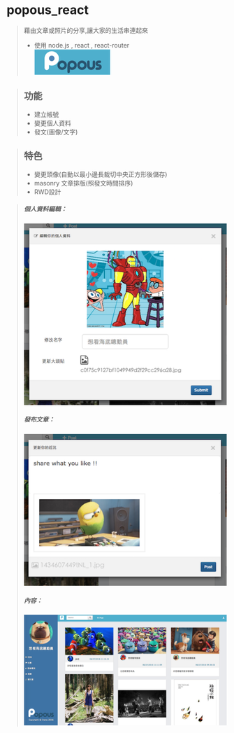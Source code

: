 # popous_react
>藉由文章或照片的分享,讓大家的生活串連起來<br />
>  * 使用 node.js , react , react-router<br />
![Alt text](/public/img/popous.png)<br />

>## 功能
>  * 建立帳號<br />
>  * 變更個人資料<br />
>  * 發文(圖像/文字)<br />


>## 特色
>  * 變更頭像(自動以最小邊長裁切中央正方形後儲存)<br />
>  * masonry 文章排版(照發文時間排序)<br />
>  * RWD設計<br />


>#####  個人資料編輯：<br />
>  ![Alt text](/public/img/edit.jpg)<br />
>
>#####  發布文章：<br />
>  ![Alt text](/public/img/post.jpg)<br />
>
>#####  內容：<br />
>  ![Alt text](/public/img/info.jpg)<br />
